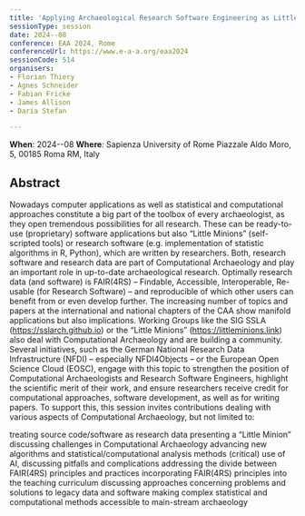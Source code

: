 ```yaml
---
title: 'Applying Archaeological Research Software Engineering as Little Minions: Statistical & Computational Approaches to Daily Archaeological Tasks'
sessionType: session
date: 2024--08
conference: EAA 2024, Rome
conferenceUrl: https://www.e-a-a.org/eaa2024
sessionCode: 514
organisers:
- Florian Thiery
- Agnes Schneider
- Fabian Fricke
- James Allison
- Daria Stefan

---
```


**When**: 2024--08 
**Where**: Sapienza University of Rome
Piazzale Aldo Moro, 5, 00185 Roma RM, Italy

## Abstract
Nowadays computer applications as well as statistical and computational approaches constitute a big part of the toolbox of every archaeologist, as they open tremendous possibilities for all research. These can be ready-to-use (proprietary) software applications but also “Little Minions” (self-scripted tools) or research software (e.g. implementation of statistic algorithms in R, Python), which are written by researchers. Both, research software and research data are part of Computational Archaeology and play an important role in up-to-date archaeological research. Optimally research data (and software) is FAIR(4RS) – Findable, Accessible, Interoperable, Re-usable (for Research Software) – and reproducible of which other users can benefit from or even develop further. The increasing number of topics and papers at the international and national chapters of the CAA show manifold applications but also implications. Working Groups like the SIG SSLA (https://sslarch.github.io) or the “Little Minions” (https://littleminions.link) also deal with Computational Archaeology and are building a community.
Several initiatives, such as the German National Research Data Infrastructure (NFDI) – especially NFDI4Objects – or the European Open Science Cloud (EOSC), engage with this topic to strengthen the position of Computational Archaeologists and Research Software Engineers, highlight the scientific merit of their work, and ensure researchers receive credit for computational approaches, software development, as well as for writing papers.
To support this, this session invites contributions dealing with various aspects of Computational Archaeology, but not limited to:

treating source code/software as research data
presenting a “Little Minion”
discussing challenges in Computational Archaeology
advancing new algorithms and statistical/computational analysis methods
(critical) use of AI, discussing pitfalls and complications
addressing the divide between FAIR(4RS) principles and practices
incorporating FAIR(4RS) principles into the teaching curriculum
discussing approaches concerning problems and solutions to legacy data and software
making complex statistical and computational methods accessible to main-stream archaeology
